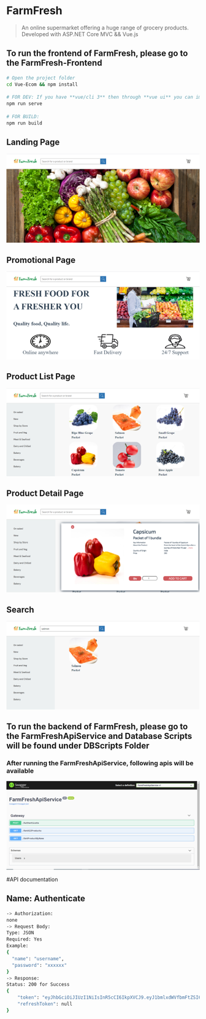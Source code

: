 # FarmFresh

> An online supermarket offering a huge range of grocery products.
>  Developed with ASP.NET Core MVC &&  Vue.js

## To run the frontend of FarmFresh, please go to the FarmFresh-Frontend

``` bash
# Open the project folder
cd Vue-Ecom && npm install

# FOR DEV: If you have **vue/cli 3** then through **vue ui** you can import the file and serve it. else 
npm run serve

# FOR BUILD: 
npm run build
```

## Landing Page
<p align="center">
  <img src="https://github.com/fahmidf3053/FarmFresh/blob/main/Documents/ScreenShots/landingpage.PNG">
</p>

## Promotional Page
<p align="center">
  <img src="https://github.com/fahmidf3053/FarmFresh/blob/main/Documents/ScreenShots/promopage.PNG">
</p>

## Product List Page
<p align="center">
  <img src="https://github.com/fahmidf3053/FarmFresh/blob/main/Documents/ScreenShots/shopping.PNG">
</p>

## Product Detail Page
<p align="center">
  <img src="https://github.com/fahmidf3053/FarmFresh/blob/main/Documents/ScreenShots/productpage.PNG">
</p>

## Search
<p align="center">
  <img src="https://github.com/fahmidf3053/FarmFresh/blob/main/Documents/ScreenShots/searchpage.PNG">
</p>

## To run the backend of FarmFresh, please go to the FarmFreshApiService and Database Scripts will be found under DBScripts Folder

### After running the FarmFreshApiService, following apis will be available
<p align="center">
  <img src="https://github.com/fahmidf3053/FarmFresh/blob/main/Documents/ScreenShots/apilist.PNG">
</p>

#API documentation

## Name: Authenticate
``` bash
-> Authorization: 
none
-> Request Body:
Type: JSON
Required: Yes
Example:
{
  "name": "username",
  "password": "xxxxxx"
}
-> Response:
Status: 200 for Success
{
    "token": "eyJhbGciOiJIUzI1NiIsInR5cCI6IkpXVCJ9.eyJ1bmlxdWVfbmFtZSI6ImZhcm1mcmVzaCIsIm5iZiI6MTY3ODI1MDEyMCwiZXxxxxxxxxxxxxxxxxxxxxxxxxxxxxxxxxxxxxxxxxxx",
    "refreshToken": null
}
```
